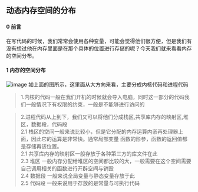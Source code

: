 ## 动态内存空间的分布
#### 0 前言
在写代码的时候，我们常常会使用各种变量，可能会觉得他们很方便，但是我们有没有想过他在内存里面是在那个具体的位置进行存储的呢？今天我们就来看看内存的空间分布。    
#### 1 内存的空间分布
![image](https://github.com/Lp700750/Blogs/assets/104414865/3954d8ab-35a4-424d-a6b8-da467413183f) 
如上面的图所示，这里面从大方向来看，主要分成内核代码和进程代码   
> 1.内核的代码一般在我们开机的时候就会导入电脑，同时这一部分的代码我们一般情况下有权限的约束，一般是不能够进行访问的    
   
> 2.进程代码从上到下，我们又可以将他们分成栈区,共享库内存的映射区,堆区，数据段，代码段    
> 2.1 栈区的空间一般来说比较小，但是它分配的内存运算内嵌再处理器上面，因此它的运算是非常快。通常局部变量 函数的形参，函数的返回值都是存储再该位置。    
> 2.1 共享库内存的映射区一般存放于各种第三方的库文件在此     
> 2.3 堆区 一般内存分配给堆区的空间都比较的大，一般需要在这个空间需要自己调用相关的函数进行开辟空间与销毁    
> 2.4 数据段 一般来说全局变量与静态变量存放于此      
> 2.5 代码段 一般来说用于存放的是常量与可执行代码  


